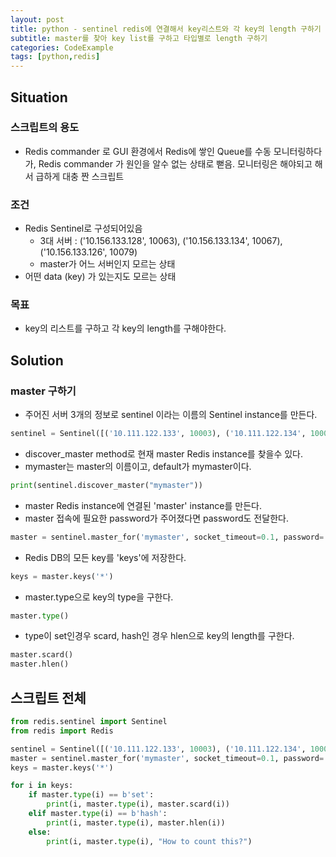 ```yaml
---
layout: post
title: python - sentinel redis에 연결해서 key리스트와 각 key의 length 구하기
subtitle: master를 찾아 key list를 구하고 타입별로 length 구하기
categories: CodeExample
tags: [python,redis]
---
```


## Situation

### 스크립트의 용도
- Redis commander 로 GUI 환경에서 Redis에 쌓인 Queue를 수동 모니터링하다가, Redis commander 가 원인을 알수 없는 상태로 뻗음. 모니터링은 해야되고 해서 급하게 대충 짠 스크립트

### 조건
- Redis Sentinel로 구성되어있음
	- 3대 서버 : ('10.156.133.128', 10063), ('10.156.133.134', 10067), ('10.156.133.126', 10079)
	- master가 어느 서버인지 모르는 상태
- 어떤 data (key) 가 있는지도 모르는 상태

### 목표
- key의 리스트를 구하고 각 key의 length를 구해야한다.

## Solution

### master 구하기

- 주어진 서버 3개의 정보로 sentinel 이라는 이름의 Sentinel instance를 만든다.
```python
sentinel = Sentinel([('10.111.122.133', 10003), ('10.111.122.134', 10004), ('10.111.122.135', 10005)], socket_timeout=0.1)
```

- discover_master method로 현재 master Redis instance를 찾을수 있다.
- mymaster는 master의 이름이고, default가 mymaster이다.
```python
print(sentinel.discover_master("mymaster"))
```

- master Redis instance에 연결된 'master' instance를 만든다.
- master 접속에 필요한 password가 주어졌다면 password도 전달한다.
```python
master = sentinel.master_for('mymaster', socket_timeout=0.1, password='yourpassword')
```


- Redis DB의 모든 key를 'keys'에 저장한다.
```python
keys = master.keys('*')
```

- master.type으로 key의 type을 구한다.
```python
master.type()
```

- type이 set인경우 scard, hash인 경우 hlen으로 key의 length를 구한다.
```python
master.scard()
master.hlen()
```

## 스크립트 전체
```python
from redis.sentinel import Sentinel
from redis import Redis

sentinel = Sentinel([('10.111.122.133', 10003), ('10.111.122.134', 10004), ('10.111.122.135', 10005)], socket_timeout=0.1)
master = sentinel.master_for('mymaster', socket_timeout=0.1, password='yourpassword')
keys = master.keys('*')

for i in keys:
	if master.type(i) == b'set':
		print(i, master.type(i), master.scard(i))
	elif master.type(i) == b'hash':
		print(i, master.type(i), master.hlen(i))
	else:
		print(i, master.type(i), "How to count this?")
```

